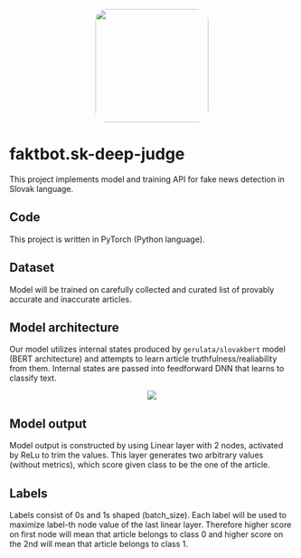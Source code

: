<p align="center">
  <img src="https://gcdnb.pbrd.co/images/adEnsuA1zDRa.png" align="center" width="200" style="border-radius: 20px;"/>
</p>

# faktbot.sk-deep-judge
This project implements model and training API for fake news
detection in Slovak language.

## Code
This project is written in PyTorch (Python language).

## Dataset
Model will be trained on carefully collected and curated list of provably accurate and inaccurate  articles.

## Model architecture
Our model utilizes internal states produced by `gerulata/slovakbert` model (BERT architecture) and attempts to learn article truthfulness/realiability from them. Internal
states are passed into feedforward DNN that learns to classify text.

<p align="center"><img src="https://gcdnb.pbrd.co/images/nMTMAtce86yC.png"/></p>

## Model output
Model output is constructed by using Linear layer with 2 nodes, activated by ReLu to trim the values. This layer generates two arbitrary values (without metrics), which score given class to be the one of the article.

## Labels
Labels consist of 0s and 1s shaped (batch_size). Each label will be used to maximize label-th node value of the last linear layer. Therefore higher score on first node will mean that article belongs to class 0 and higher score on the 2nd will mean that article belongs to class 1.
